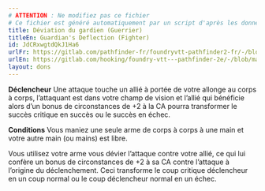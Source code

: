 ```yaml
---
# ATTENTION : Ne modifiez pas ce fichier
# Ce fichier est généré automatiquement par un script d'après les données du module Foundry VTT officiel et de sa traduction
title: Déviation du gardien (Guerrier)
titleEn: Guardian's Deflection (Fighter)
id: JdCRxwgtdQkJ1Ha6
urlFr: https://gitlab.com/pathfinder-fr/foundryvtt-pathfinder2-fr/-/blob/master/data/feats/JdCRxwgtdQkJ1Ha6.htm
urlEn: https://gitlab.com/hooking/foundry-vtt---pathfinder-2e/-/blob/master/packs/data/feats.db/guardian-s-deflection-fighter.json
layout: dons
---
```

**Déclencheur** Une attaque touche un allié à portée de votre allonge au corps à corps, l’attaquant est dans votre champ de vision et l’allié qui bénéficie alors d’un bonus de circonstances de +2 à la CA pourra transformer le succès critique en succès ou le succès en échec.

**Conditions** Vous maniez une seule arme de corps à corps à une main et votre autre main (ou mains) est libre.

Vous utilisez votre arme vous dévier l’attaque contre votre allié, ce qui lui confère un bonus de circonstances de +2 à sa CA contre l’attaque à l’origine du déclenchement. Ceci transforme le coup critique déclencheur en un coup normal ou le coup déclencheur normal en un échec.
